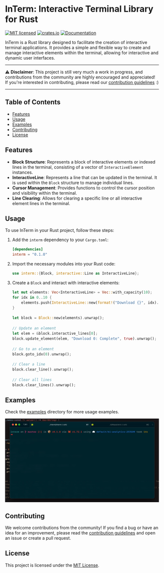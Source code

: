 # InTerm: Interactive Terminal Library for Rust
[![MIT licensed](https://img.shields.io/badge/license-MIT-blue.svg)](./LICENSE)
[![crates.io](https://img.shields.io/crates/v/interm.svg)](https://crates.io/crates/interm)
[![Documentation](https://docs.rs/interm/badge.svg)](https://docs.rs/interm)

InTerm is a Rust library designed to facilitate the creation of interactive terminal applications. It provides a simple and flexible way to create and manage interactive elements within the terminal, allowing for interactive and dynamic user interfaces.

---

⚠️ **Disclaimer**: This project is still very much a work in progress, and contributions from the community are highly encouraged and appreciated! If you're interested in contributing, please read our [contribution guidelines](CONTRIBUTING.md) :)

---

## Table of Contents

- [Features](#features)
- [Usage](#usage)
- [Examples](#examples)
- [Contributing](#contributing)
- [License](#license)

## Features

- **Block Structure**: Represents a block of interactive elements or indexed lines in the terminal, consisting of a vector of `InteractiveElement` instances.
- **InteractiveLine**: Represents a line that can be updated in the terminal. It is used within the `Block` structure to manage individual lines.
- **Cursor Management**: Provides functions to control the cursor position and visibility within the terminal.
- **Line Clearing**: Allows for clearing a specific line or all interactive element lines in the terminal.

## Usage

To use InTerm in your Rust project, follow these steps:

1. Add the `interm` dependency to your `Cargo.toml`:

   ```toml
   [dependencies]
   interm = "0.1.0"
   ```

2. Import the necessary modules into your Rust code:

   ```rust
   use interm::{Block, interactive::Line as InteractiveLine};
   ```

3. Create a `Block` and interact with interactive elements:

   ```rust
   let mut elements: Vec<InteractiveLine> = Vec::with_capacity(10);
   for idx in 0..10 {
       elements.push(InteractiveLine::new(format!("Download {}", idx).as_str()));
   }

   let block = Block::new(elements).unwrap();

   // Update an element
   let elem = &block.interactive_lines[0];
   block.update_element(elem, "Download 0: Complete", true).unwrap();

   // Go to an element
   block.goto_idx(0).unwrap();

   // Clear a line
   block.clear_line().unwrap();

   // Clear all lines
   block.clear_lines().unwrap();
   ```

## Examples

Check the [examples](examples) directory for more usage examples.

![Example](examples/download_sync.gif)

## Contributing

We welcome contributions from the community! If you find a bug or have an idea for an improvement, please read the [contribution guidelines](CONTRIBUTING.md) and open an issue or create a pull request.

## License

This project is licensed under the [MIT License](LICENSE).
